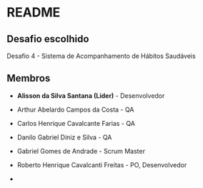 # README

## Desafio escolhido

Desafio 4 - Sistema de Acompanhamento de Hábitos Saudáveis

## Membros

- **Alisson da Silva Santana (Líder)** - Desenvolvedor 
- Arthur Abelardo Campos da Costa - QA
- Carlos Henrique Cavalcante Farias - QA
- Danilo Gabriel Diniz e Silva - QA
- Gabriel Gomes de Andrade - Scrum Master
- Roberto Henrique Cavalcanti Freitas - PO, Desenvolvedor


- 